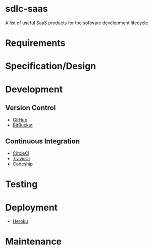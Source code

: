 sdlc-saas
=========

A list of useful SaaS products for the software development lifecycle

# Requirements

# Specification/Design

# Development

## Version Control
* [GitHub](https://github.com)
* [BitBucket](https://bitbucket.com)


## Continuous Integration

* [CircleCI](https://circleci.com/)
* [TravisCI](https://travis-ci.com/)
* [Codeship](https://codeship.io)

# Testing

# Deployment
* [Heroku](https://www.heroku.com)

# Maintenance
